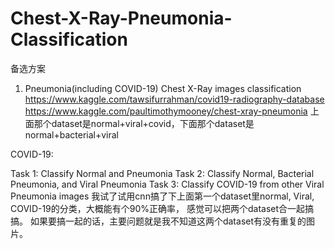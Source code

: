 # Chest-X-Ray-Pneumonia-Classification
备选方案
1. Pneumonia(including COVID-19) Chest X-Ray images classification
https://www.kaggle.com/tawsifurrahman/covid19-radiography-database
https://www.kaggle.com/paultimothymooney/chest-xray-pneumonia
上面那个dataset是normal+viral+covid，下面那个dataset是normal+bacterial+viral

COVID-19:

Task 1: Classify Normal and Pneumonia
Task 2: Classify Normal, Bacterial Pneumonia, and Viral Pneumonia
Task 3: Classify COVID-19 from other Viral Pneumonia images
我试了试用cnn搞了下上面第一个dataset里normal, Viral, COVID-19的分类，大概能有个90%正确率， 感觉可以把两个dataset合一起搞搞。
如果要搞一起的话，主要问题就是我不知道这两个dataset有没有重复的图片。


